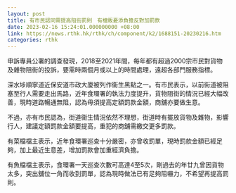 ```yaml
---
layout: post
title: 有市民認同需提高阻街罰則　有檔販憂添負擔反對加罰款
date: 2023-02-16 15:24:01.000000000 +08:00
link: https://news.rthk.hk/rthk/ch/component/k2/1688151-20230216.htm
categories: rthk
---
```


申訴專員公署的調查發現，2018至2021年間，每年都有超過2000宗市民對貨物及雜物阻街的投訴，要需時兩個月或以上的時間處理，遠超各部門服務指標。

深水埗順寧道近保安道市政大廈被列作衞生黑點之一。有市民表示，以前街道被阻塞至行人需要走出馬路，近年食環署的執法力度提升，貨物阻街的情況已經大幅改善，現時道路暢通無阻，認為毋須提高定額罰款金額，商舖亦要做生意。

不過，亦有市民認為，街道衞生情況依然不理想，街道時有擺放貨物及雜物，影響行人，建議定額罰款金額要提高，重犯的商舖需繳交更多罰款。

有菜檔檔主表示，近年食環署巡查十分嚴密，亦曾收罰單，現時罰款金額已經足夠，加上最近生意差，增加罰款會加重經濟負擔。

有魚檔檔主表示，食環署一天巡查次數可高達4至5次，剛過去的年廿九曾因貨物太多，突出舖位一角而收到罰單，認為現時做法已有足夠阻嚇力，不希望再提高罰則。
